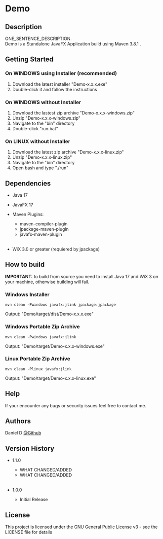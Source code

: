 # <b>Demo</b>

## <b>Description</b>

ONE_SENTENCE_DESCRIPTION.</br>
Demo is a Standalone JavaFX Application build using Maven 3.8.1 .</br>

## <b>Getting Started</b>

### <b>On WINDOWS using Installer (recommended)</b>

1. Download the latest installer "Demo-x.x.x.exe"
2. Double-click it and follow the instructions

### <b>On WINDOWS without Installer</b>

1. Download the lastest zip archive "Demo-x.x.x-windows.zip"
2. Unzip "Demo-x.x.x-windows.zip"
3. Navigate to the "bin" directory
4. Double-click "run.bat"

### <b>On LINUX without Installer</b>

1. Download the latest zip archive "Demo-x.x.x-linux.zip"
2. Unzip "Demo-x.x.x-linux.zip"
3. Navigate to the "bin" directory
4. Open bash and type "./run"

## <b>Dependencies</b>

* Java 17

* JavaFX 17

* Maven Plugins:</br>
    * maven-compiler-plugin</br>
    * jpackage-maven-plugin</br>
    * javafx-maven-plugin</br>
    </br>
* WiX 3.0 or greater (requiered by jpackage)

## <b>How to build</b>

<b>IMPORTANT:</b> to build from source you need to install Java 17 and WiX 3 on your machine, otherwise building will fail.

### <b>Windows Installer</b>
````
mvn clean -Pwindows javafx:jlink jpackage:jpackage
````
Output: "Demo/target/dist/Demo-x.x.x.exe"

### <b>Windows Portable Zip Archive</b>
````
mvn clean -Pwindows javafx:jlink
````
Output: "Demo/target/Demo-x.x.x-windows.exe"

### <b>Linux Portable Zip Archive</b>
````
mvn clean -Plinux javafx:jlink
````
Output: "Demo/target/Demo-x.x.x-linux.exe"

## <b>Help</b>

If your encounter any bugs or security issues feel free to contact me.

## <b>Authors</b>

Daniel D
[@Github](https://github.com/Daniel446f6c/)

## <b>Version History</b>

* 1.1.0
    * WHAT CHANGED/ADDED
    * WHAT CHANGED/ADDED
<br><br>

* 1.0.0
    * Initial Release

## <b>License</b>

This project is licensed under the GNU General Public License v3  - see the LICENSE file for details
